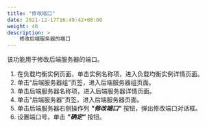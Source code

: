 ```yaml
---
title: "修改端口"
date: 2021-12-17T16:49:42+08:00
weight: 40
description: >
    修改后端服务器的端口
---
```


该功能用于修改后端服务器的端口。

1. 在负载均衡实例页面，单击实例名称项，进入负载均衡实例详情页面。
2. 单击“后端服务器组”页签，进入后端服务器组页面。
3. 单击后端服务器名称项，进入后端服务器详情页面。
4. 单击“后端服务器”页签，进入后端服务器页面。
2. 单击后端服务器右侧操作列 **_"修改端口"_** 按钮，弹出修改端口对话框。
3. 设置端口号，单击 **_"确定"_** 按钮。